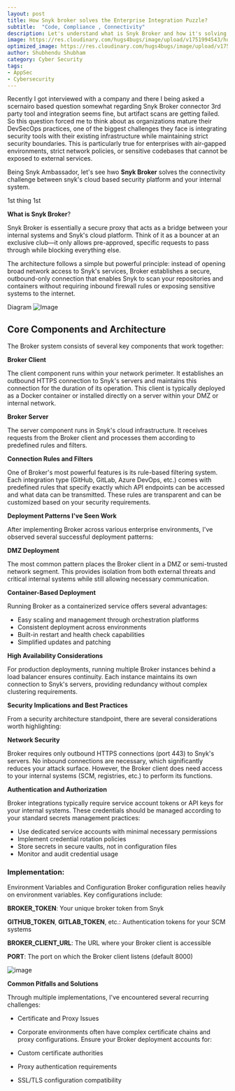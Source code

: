 ```yaml
---
layout: post
title: How Snyk broker solves the Enterprise Integration Puzzle?
subtitle:  "Code, Compliance , Connectivity"
description: Let's understand what is Snyk Broker and how it's solving enterprise problems
image: https://res.cloudinary.com/hugs4bugs/image/upload/v1751994543/hugs4bugs/snyk/snyk-broker.png
optimized_image: https://res.cloudinary.com/hugs4bugs/image/upload/v1751994543/hugs4bugs/snyk/snyk-broker.png
author: Shubhendu Shubham
category: Cyber Security
tags:
- AppSec
- Cybersecurity
---
```

Recently I got interviewed with a company and there I being asked a scernairo based question somewhat regarding Snyk Broker connector 3rd party tool and integration seems fine, but artifact scans are getting failed. So this question forced me to think about as organizations mature their DevSecOps practices, one of the biggest challenges they face is integrating security tools with their existing infrastructure while maintaining strict security boundaries. This is particularly true for enterprises with air-gapped environments, strict network policies, or sensitive codebases that cannot be exposed to external services.

Being Snyk Ambassador, let's see hwo **Snyk Broker** solves the connectivity challenge between snyk's cloud based security platform and your internal system. 

1st thing 1st 

**What is Snyk Broker**?

Snyk Broker is essentially a secure proxy that acts as a bridge between your internal systems and Snyk's cloud platform. Think of it as a bouncer at an exclusive club—it only allows pre-approved, specific requests to pass through while blocking everything else.

The architecture follows a simple but powerful principle: instead of opening broad network access to Snyk's services, Broker establishes a secure, outbound-only connection that enables Snyk to scan your repositories and containers without requiring inbound firewall rules or exposing sensitive systems to the internet.

Diagram 
![Image](https://res.cloudinary.com/hugs4bugs/image/upload/v1751996323/hugs4bugs/snyk/snyk_aovfl5.png)

## Core Components and Architecture 
The Broker system consists of several key components that work together:

**Broker Client**

The client component runs within your network perimeter. It establishes an outbound HTTPS connection to Snyk's servers and maintains this connection for the duration of its operation. This client is typically deployed as a Docker container or installed directly on a server within your DMZ or internal network.

**Broker Server**

The server component runs in Snyk's cloud infrastructure. It receives requests from the Broker client and processes them according to predefined rules and filters.

**Connection Rules and Filters**

One of Broker's most powerful features is its rule-based filtering system. Each integration type (GitHub, GitLab, Azure DevOps, etc.) comes with predefined rules that specify exactly which API endpoints can be accessed and what data can be transmitted. These rules are transparent and can be customized based on your security requirements.

**Deployment Patterns I've Seen Work**

After implementing Broker across various enterprise environments, I've observed several successful deployment patterns:

**DMZ Deployment**

The most common pattern places the Broker client in a DMZ or semi-trusted network segment. This provides isolation from both external threats and critical internal systems while still allowing necessary communication.

**Container-Based Deployment**

Running Broker as a containerized service offers several advantages:

* Easy scaling and management through orchestration platforms
* Consistent deployment across environments
* Built-in restart and health check capabilities
* Simplified updates and patching

**High Availability Considerations**

For production deployments, running multiple Broker instances behind a load balancer ensures continuity. Each instance maintains its own connection to Snyk's servers, providing redundancy without complex clustering requirements.

**Security Implications and Best Practices**

From a security architecture standpoint, there are several considerations worth highlighting:

**Network Security**

Broker requires only outbound HTTPS connections (port 443) to Snyk's servers. No inbound connections are necessary, which significantly reduces your attack surface. However, the Broker client does need access to your internal systems (SCM, registries, etc.) to perform its functions.

**Authentication and Authorization**

Broker integrations typically require service account tokens or API keys for your internal systems. These credentials should be managed according to your standard secrets management practices:

* Use dedicated service accounts with minimal necessary permissions
* Implement credential rotation policies
* Store secrets in secure vaults, not in configuration files
* Monitor and audit credential usage

### Implementation:

Environment Variables and Configuration
Broker configuration relies heavily on environment variables. Key configurations include:

**BROKER_TOKEN**: Your unique broker token from Snyk

**GITHUB_TOKEN**, **GITLAB_TOKEN**, etc.: Authentication tokens for your SCM systems

**BROKER_CLIENT_URL**: The URL where your Broker client is accessible

**PORT**: The port on which the Broker client listens (default 8000)

![image](https://res.cloudinary.com/hugs4bugs/image/upload/v1751997129/hugs4bugs/snyk/snykkk.jpg)

**Common Pitfalls and Solutions**

Through multiple implementations, I've encountered several recurring challenges:

- Certificate and Proxy Issues
- Corporate environments often have complex certificate chains and proxy configurations. Ensure your Broker deployment accounts for:

- Custom certificate authorities
- Proxy authentication requirements
- SSL/TLS configuration compatibility
